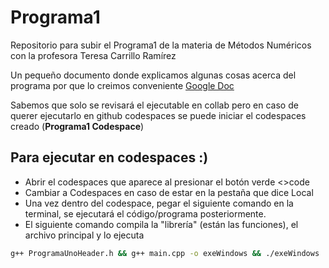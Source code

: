 # Programa1
Repositorio para subir el Programa1 de la materia de Métodos Numéricos con la profesora Teresa Carrillo Ramírez


Un pequeño documento donde explicamos algunas cosas acerca del programa por que lo creimos conveniente
[Google Doc](https://docs.google.com/document/d/1NhLP4LF7VG_Mc3CS6mx4jl9Wppi7azOQwUgGWZ77AeA/edit?usp=sharing)

Sabemos que solo se revisará el ejecutable en collab pero en caso de querer ejecutarlo en github codespaces se puede iniciar el codespaces creado (**Programa1 Codespace**)

## Para ejecutar en codespaces :)
- Abrir el codespaces que aparece al presionar el botón verde <>code
- Cambiar a Codespaces en caso de estar en la pestaña que dice Local
- Una vez dentro del codespace, pegar el siguiente comando en la terminal, se ejecutará el código/programa posteriormente.
- El siguiente comando compila la "librería" (están las funciones), el archivo principal y lo ejecuta   
```bash
g++ ProgramaUnoHeader.h && g++ main.cpp -o exeWindows && ./exeWindows
```
